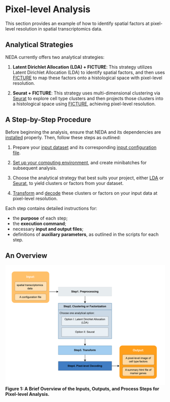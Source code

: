 # Pixel-level Analysis

This section provides an example of how to identify spatial factors at pixel-level resolution in spatial transcriptomics data.

## Analytical Strategies

NEDA currently offers two analytical strategies:

1) **Latent Dirichlet Allocation (LDA) + FICTURE**:
This strategy utilizes Latent Dirichlet Allocation (LDA) to identify spatial factors, and then uses [FICTURE](https://github.com/seqscope/ficture) to map these factors onto a histological space with pixel-level resolution.

2) **Seurat + FICTURE**: 
This strategy uses multi-dimensional clustering via [Seurat](https://satijalab.org/seurat/) to explore cell type clusters and then projects those clusters into a histological space using [FICTURE](https://github.com/seqscope/ficture), achieving pixel-level resolution.

## A Step-by-Step Procedure

Before beginning the analysis, ensure that NEDA and its dependencies are [installed](../../installation/installation.md) properly. Then, follow these steps as outlined:

1. Prepare your [input dataset](./prepare_data.md) and its corresponding [input configuration file](./job_config.md).

2. [Set up your computing environment](./step1-preprocess.md), and create minibatches for subsequent analysis.

3. Choose the analytical strategy that best suits your project, either [LDA](./step2a-LDA.md) or [Seurat](./step2b-seurat.md), to yield clusters or factors from your dataset.

4. [Transform](./step3-transform.md) and [decode](./step4-decode.md) these clusters or factors on your input data at pixel-level resolution.

Each step contains detailed instructions for:

* the **purpose** of each step;
* the **execution command**;
* necessary **input and output files**;
* definitions of **auxiliary parameters**, as outlined in the scripts for each step.

## An Overview
![overview_brief](./ST_overview.png)
**Figure 1: A Brief Overview of the Inputs, Outputs, and Process Steps for Pixel-level Analysis.** 

